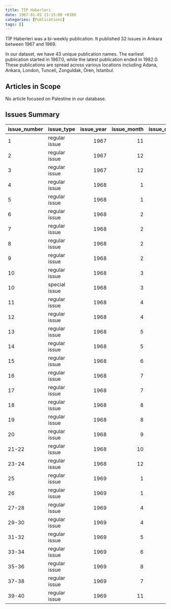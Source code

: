 ```yaml
---
title: TİP Haberleri
date: 1967-01-01 21:15:00 +0100
categories: [Publications]
tags: []
---
```


TİP Haberleri was a bi-weekly publication. It published 32 issues in Ankara between 1967 and 1969.

In our dataset, we have 43 unique publication names. The earliest publication started in 1967.0, while the latest publication ended in 1982.0. These publications are spread across various locations including Adana, Ankara, London, Tunceli, Zonguldak, Ören, İstanbul.

## Articles in Scope

No article focused on Palestine in our database.

## Issues Summary

| issue_number   | issue_type    |   issue_year |   issue_month |   issue_day |
|:---------------|:--------------|-------------:|--------------:|------------:|
| 1              | regular issue |         1967 |            11 |          19 |
| 2              | regular issue |         1967 |            12 |           1 |
| 3              | regular issue |         1967 |            12 |          16 |
| 4              | regular issue |         1968 |             1 |           1 |
| 5              | regular issue |         1968 |             1 |           1 |
| 6              | regular issue |         1968 |             2 |           1 |
| 7              | regular issue |         1968 |             2 |          16 |
| 8              | regular issue |         1968 |             2 |          23 |
| 9              | regular issue |         1968 |             2 |          23 |
| 10             | regular issue |         1968 |             3 |           9 |
| 10             | special issue |         1968 |             3 |           9 |
| 11             | regular issue |         1968 |             4 |           1 |
| 12             | regular issue |         1968 |             4 |          16 |
| 13             | regular issue |         1968 |             5 |           3 |
| 14             | regular issue |         1968 |             5 |          16 |
| 15             | regular issue |         1968 |             6 |           2 |
| 16             | regular issue |         1968 |             7 |           1 |
| 17             | regular issue |         1968 |             7 |          16 |
| 18             | regular issue |         1968 |             8 |           1 |
| 19             | regular issue |         1968 |             8 |          15 |
| 20             | regular issue |         1968 |             9 |           1 |
| 21-22          | regular issue |         1968 |            10 |           6 |
| 23-24          | regular issue |         1968 |            12 |          16 |
| 25             | regular issue |         1969 |             1 |           1 |
| 26             | regular issue |         1969 |             1 |          16 |
| 27-28          | regular issue |         1969 |             4 |          10 |
| 29-30          | regular issue |         1969 |             4 |          25 |
| 31-32          | regular issue |         1969 |             5 |          22 |
| 33-34          | regular issue |         1969 |             6 |          26 |
| 35-36          | regular issue |         1969 |             8 |          21 |
| 37-38          | regular issue |         1969 |             7 |          21 |
| 39-40          | regular issue |         1969 |            11 |          14 |